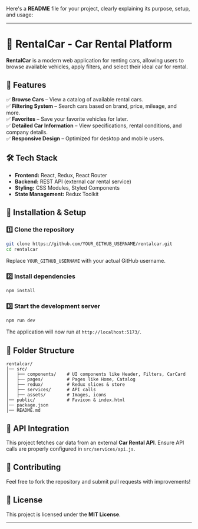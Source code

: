 Here's a **README** file for your project, clearly explaining its purpose, setup, and usage:

---

# 🚗 RentalCar - Car Rental Platform  

**RentalCar** is a modern web application for renting cars, allowing users to browse available vehicles, apply filters, and select their ideal car for rental.  

## 🌟 Features  
✅ **Browse Cars** – View a catalog of available rental cars.  
✅ **Filtering System** – Search cars based on brand, price, mileage, and more.  
✅ **Favorites** – Save your favorite vehicles for later.  
✅ **Detailed Car Information** – View specifications, rental conditions, and company details.  
✅ **Responsive Design** – Optimized for desktop and mobile users.  

## 🛠 Tech Stack  
- **Frontend:** React, Redux, React Router  
- **Backend:** REST API (external car rental service)  
- **Styling:** CSS Modules, Styled Components  
- **State Management:** Redux Toolkit  

## 🚀 Installation & Setup  

### 1️⃣ Clone the repository  
```bash
git clone https://github.com/YOUR_GITHUB_USERNAME/rentalcar.git
cd rentalcar
```
Replace `YOUR_GITHUB_USERNAME` with your actual GitHub username.

### 2️⃣ Install dependencies  
```bash
npm install
```

### 3️⃣ Start the development server  
```bash
npm run dev
```
The application will now run at `http://localhost:5173/`.  

## 📂 Folder Structure  
```
rentalcar/
│── src/
│   ├── components/    # UI components like Header, Filters, CarCard
│   ├── pages/         # Pages like Home, Catalog
│   ├── redux/         # Redux slices & store
│   ├── services/      # API calls
│   ├── assets/        # Images, icons
│── public/            # Favicon & index.html
│── package.json
│── README.md
```

## 🔗 API Integration  
This project fetches car data from an external **Car Rental API**. Ensure API calls are properly configured in `src/services/api.js`.  

## 👏 Contributing  
Feel free to fork the repository and submit pull requests with improvements!  

## 📄 License  
This project is licensed under the **MIT License**.  

---
